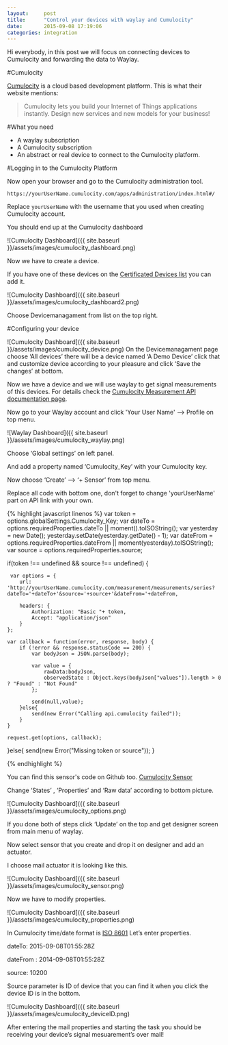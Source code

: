 ```yaml
---
layout:     post
title:      "Control your devices with waylay and Cumulocity"
date:       2015-09-08 17:19:06
categories: integration
---
```

Hi everybody, in this post we will focus on connecting devices to Cumulocity and forwarding the data to Waylay.

#Cumulocity

[Cumulocity](http://cumulocity.com) is a cloud based development platform. This is what their website mentions:

> Cumulocity lets you build your Internet of Things applications instantly. Design new services and new models for your business!

#What you need

* A waylay subscription
* A Cumulocity subscription
* An abstract or real device to connect to the Cumulocity platform.

#Logging in to the Cumulocity Platform

Now open your browser and go to the Cumulocity administration tool.

`https://yourUserName.cumulocity.com/apps/administration/index.html#/`

Replace `yourUserName` with the username that you used when creating Cumulocity account.

You should end up at the Cumulocity dashboard

![Cumulocity Dashboard]({{ site.baseurl }}/assets/images/cumulocity_dashboard.png)

Now we have to create a device.

If you have one of these devices on the [Certificated Devices list](https://www.cumulocity.com/dev-center/) you can add it.

![Cumulocity Dashboard]({{ site.baseurl }}/assets/images/cumulocity_dashboard2.png)

Choose Devicemanagament from list on the top right.

#Configuring your device

![Cumulocity Dashboard]({{ site.baseurl }}/assets/images/cumulocity_device.png)
On the Devicemanagament page choose ‘All devices’ there will be a device named ‘A Demo Device’ click that and customize device according to your pleasure and click ‘Save the changes’ at bottom.

Now we have a device and we will use waylay to get signal measurements of this devices.
For details check the [Cumulocity Measurement API documentation page](http://www.cumulocity.com/guides/reference/measurements/).

Now go to your Waylay account and click 'Your User Name' --> Profile on top menu.

![Waylay Dashboard]({{ site.baseurl }}/assets/images/cumulocity_waylay.png)

Choose ‘Global settings’ on left panel.

And add a property named ‘Cumulocity_Key’ with your Cumulocity key.

Now choose ‘Create’ --> ‘+ Sensor’ from top menu.

Replace all code with bottom one, don't forget to change 'yourUserName' part on API link with your own.

{% highlight javascript linenos %}
var token = options.globalSettings.Cumulocity_Key;
var dateTo = options.requiredProperties.dateTo || moment().toISOString();
var yesterday = new Date();
yesterday.setDate(yesterday.getDate() - 1);
var dateFrom = options.requiredProperties.dateFrom || moment(yesterday).toISOString();
var source = options.requiredProperties.source;

if(token !== undefined && source !== undefined)
{

     var options = {
        url: 'http://yourUserName.cumulocity.com/measurement/measurements/series?dateTo='+dateTo+'&source='+source+'&dateFrom='+dateFrom,

        headers: {
            Authorization: "Basic "+ token,
            Accept: "application/json"
        }
    };

    var callback = function(error, response, body) {
        if (!error && response.statusCode == 200) {
            var bodyJson = JSON.parse(body);

            var value = {
                rawData:bodyJson,
                observedState : Object.keys(bodyJson["values"]).length > 0 ? "Found" : "Not Found"
            };

            send(null,value);
        }else{
            send(new Error("Calling api.cumulocity failed"));
        }
    }

    request.get(options, callback);
}else{
    send(new Error("Missing token or source"));
}

{% endhighlight %}

You can find this sensor's code on Github too. [Cumulocity Sensor](https://github.com/waylayio/Sensors/blob/master/cumulocityGetMeasurements)

Change ‘States’ , ‘Properties’ and ‘Raw data’ according to bottom picture.

![Cumulocity Dashboard]({{ site.baseurl }}/assets/images/cumulocity_options.png)

If you done both of steps click ‘Update’ on the top and get designer screen from main menu of waylay.

Now select sensor that you create and drop it on designer and add an actuator.

I choose mail actuator it is looking like this.

![Cumulocity Dashboard]({{ site.baseurl }}/assets/images/cumulocity_sensor.png)

Now we have to modify properties.

![Cumulocity Dashboard]({{ site.baseurl }}/assets/images/cumulocity_properties.png)

In Cumulocity time/date format is [ISO 8601](https://en.wikipedia.org/wiki/ISO_8601)
Let’s enter properties.

dateTo: 2015-09-08T01:55:28Z

dateFrom : 2014-09-08T01:55:28Z

source: 10200

Source parameter is ID of device that you can find it when you click the device ID is in the bottom.

![Cumulocity Dashboard]({{ site.baseurl }}/assets/images/cumulocity_deviceID.png)

After entering the mail properties and starting the task you should be receiving your device’s signal mesuarement’s over mail!
